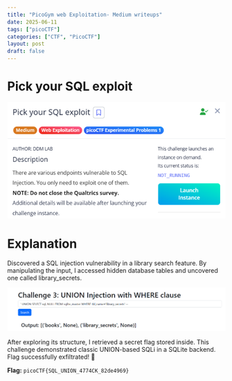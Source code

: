 ```yaml
---
title: "PicoGym web Exploitation- Medium writeups"
date: 2025-06-11
tags: ["picoCTF"]
categories: ["CTF", "PicoCTF"]
layout: post
draft: false
---
```


# Pick your SQL exploit

![alt text](/assets/lib/Pick_Your_sql_exploit.png)

# Explanation

Discovered a SQL injection vulnerability in a library search feature.
By manipulating the input, I accessed hidden database tables and uncovered one called library_secrets.

![alt text](/assets/lib/pick_sql2.png)

After exploring its structure, I retrieved a secret flag stored inside.
This challenge demonstrated classic UNION-based SQLi in a SQLite backend.
Flag successfully exfiltrated! 🏁

**Flag:** `picoCTF{SQL_UNION_4774CK_82de4969}`
